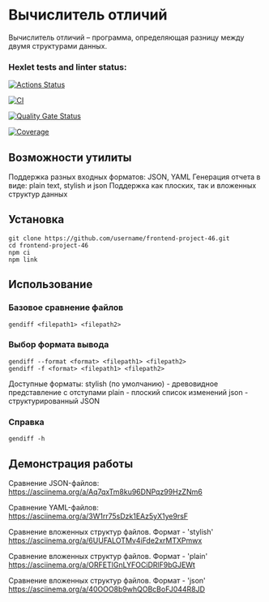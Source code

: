 # Вычислитель отличий

Вычислитель отличий – программа, определяющая разницу между двумя структурами данных.

### Hexlet tests and linter status:

[![Actions Status](https://github.com/ValeriaZherditskaia/frontend-project-46/actions/workflows/hexlet-check.yml/badge.svg)](https://github.com/ValeriaZherditskaia/frontend-project-46/actions)

[![CI](https://github.com/ValeriaZherditskaia/frontend-project-46/actions/workflows/ci.yml/badge.svg)](https://github.com/ValeriaZherditskaia/frontend-project-46/actions/workflows/ci.yml)

[![Quality Gate Status](https://sonarcloud.io/api/project_badges/measure?project=ValeriaZherditskaia_frontend-project-46&metric=alert_status)](https://sonarcloud.io/summary/new_code?id=ValeriaZherditskaia_frontend-project-46)

[![Coverage](https://sonarcloud.io/api/project_badges/measure?project=ValeriaZherditskaia_frontend-project-46&metric=coverage)](https://sonarcloud.io/summary/new_code?id=ValeriaZherditskaia_frontend-project-46)

## Возможности утилиты

Поддержка разных входных форматов: JSON, YAML
Генерация отчета в виде: plain text, stylish и json
Поддержка как плоских, так и вложенных структур данных

## Установка

```
git clone https://github.com/username/frontend-project-46.git
cd frontend-project-46
npm ci
npm link
```
## Использование

### Базовое сравнение файлов
```
gendiff <filepath1> <filepath2>
```
### Выбор формата вывода
```
gendiff --format <format> <filepath1> <filepath2>
gendiff -f <format> <filepath1> <filepath2>
```
Доступные форматы:
stylish (по умолчанию) - древовидное представление с отступами
plain - плоский список изменений
json - структурированный JSON

### Справка
```
gendiff -h
```

## Демонстрация работы

Сравнение JSON-файлов:
https://asciinema.org/a/Aq7qxTm8ku96DNPqz99HzZNm6

Сравнение YAML-файлов:
https://asciinema.org/a/3W1rr75sDzk1EAz5yX1ye9rsF

Сравнение вложенных структур файлов. Формат - 'stylish'
https://asciinema.org/a/6UUFALOTMv4iFde2xrMTXPmwx

Сравнение вложенных структур файлов. Формат - 'plain'
https://asciinema.org/a/ORFETlGnLYFOCiDRlF9bGJEWt

Сравнение вложенных структур файлов. Формат - 'json'
https://asciinema.org/a/40OOO8b9whQOBcBoFJ044R8JD